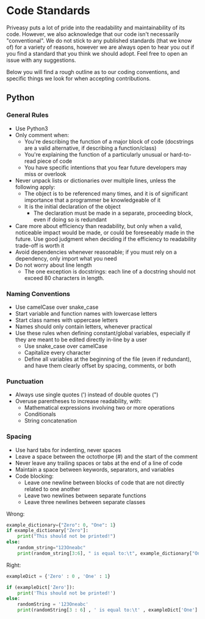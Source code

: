 # Code Standards

Priveasy puts a lot of pride into the readability and maintainability of its code. However, we also acknowledge that our code isn't necessarily "conventional". We do not stick to any published standards (that we know of) for a variety of reasons, however we are always open to hear you out if you find a standard that you think we should adopt. Feel free to open an issue with any suggestions.

Below you will find a rough outline as to our coding conventions, and specific things we look for when accepting contributions.

## Python

### General Rules

- Use Python3
- Only comment when:
  - You're describing the function of a major block of code (docstrings are a valid alternative, if describing a function/class)
  - You're explaining the function of a particularly unusual or hard-to-read piece of code
  - You have specific intentions that you fear future developers may miss or overlook
- Never unpack lists or dictionaries over multiple lines, unless the following apply:
  - The object is to be referenced many times, and it is of significant importance that a programmer be knowledgeable of it
  - It is the initial declaration of the object
    - The declaration must be made in a separate, proceeding block, even if doing so is redundant
- Care more about efficiency than readability, but only when a valid, noticeable impact would be made, or could be foreseeably made in the future. Use good judgment when deciding if the efficiency to readability trade-off is worth it
- Avoid dependencies whenever reasonable; if you must rely on a dependency, only import what you need
- Do not worry about line length
  - The one exception is docstrings: each line of a docstring should not exceed 80 characters in length.

### Naming Conventions

- Use camelCase over snake_case
- Start variable and function names with lowercase letters
- Start class names with uppercase letters
- Names should only contain letters, whenever practical
- Use these rules when defining constant/global variables, especially if they are meant to be edited directly in-line by a user
  - Use snake_case over camelCase
  - Capitalize every character
  - Define all variables at the beginning of the file (even if redundant), and have them clearly offset by spacing, comments, or both

### Punctuation

- Always use single quotes (') instead of double quotes (")
- Overuse parentheses to increase readability, with:
  - Mathematical expressions involving two or more operations
  - Conditionals
  - String concatenation

### Spacing

- Use hard tabs for indenting, never spaces
- Leave a space between the octothorpe (#) and the start of the comment
- Never leave any trailing spaces or tabs at the end of a line of code
- Maintain a space between keywords, separators, and variables
- Code blocking:
  - Leave one newline between blocks of code that are not directly related to one another
  - Leave two newlines between separate functions
  - Leave three newlines between separate classes

Wrong:

```python
example_dictionary={"Zero": 0, "One": 1}
if example_dictionary["Zero"]:
    print("This should not be printed!")
else:
    random_string="123Oneabc"
    print(random_string[3:6], " is equal to:\t", example_dictionary["One"], sep="")
```

Right:

```python
exampleDict = {'Zero' : 0 , 'One' : 1}

if (exampleDict['Zero']):
	print('This should not be printed!')
else:
	randomString = '123Oneabc'
	print(randomString[3 : 6] , ' is equal to:\t' , exampleDict['One'] , sep = '')
```
